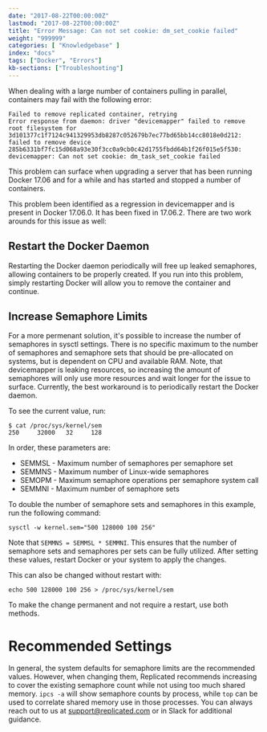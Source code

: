```yaml
---
date: "2017-08-22T00:00:00Z"
lastmod: "2017-08-22T00:00:00Z"
title: "Error Message: Can not set cookie: dm_set_cookie failed"
weight: "999999"
categories: [ "Knowledgebase" ]
index: "docs"
tags: ["Docker", "Errors"]
kb-sections: ["Troubleshooting"]
---
```


When dealing with a large number of containers pulling in parallel, containers may fail with the following error:

```
Failed to remove replicated container, retrying
Error response from daemon: driver "devicemapper" failed to remove root filesystem for 3d101377c1f7124c941329953db8287c052679b7ec77bd65bb14cc8018e0d212: failed to remove device 285b6331bf7fc15d068a93e30f3cc0a9cb0c42d1755fbdd64b1f26f015e5f530: devicemapper: Can not set cookie: dm_task_set_cookie failed
```

This problem can surface when upgrading a server that has been running Docker 17.06 and for a while and has started and stopped a number of containers.

This problem been identified as a regression in devicemapper and is present in Docker 17.06.0. It has been fixed in 17.06.2. There are two work arounds for this issue as well:

## Restart the Docker Daemon

Restarting the Docker daemon periodically will free up leaked semaphores, allowing containers to be properly created. If you run into this problem, simply restarting Docker will allow you to remove the container and continue.

## Increase Semaphore Limits

For a more permenant solution, it's possible to increase the number of semaphores in sysctl settings. There is no specific maximum to the number of semaphores and semaphore sets that should be pre-allocated on systems, but is dependent on CPU and available RAM. Note, that devicemapper is leaking resources, so increasing the amount of semaphores will only use more resources and wait longer for the issue to surface.  Currently, the best workaround is to periodically restart the Docker daemon.

To see the current value, run:

```
$ cat /proc/sys/kernel/sem
250     32000   32     128
```

In order, these parameters are:

* SEMMSL - Maximum number of semaphores per semaphore set
* SEMMNS - Maximum number of Linux-wide semaphores
* SEMOPM - Maximum semaphore operations per semaphore system call
* SEMMNI - Maximum number of semaphore sets

To double the number of semaphore sets and semaphores in this example, run the following command:

```
sysctl -w kernel.sem="500 128000 100 256"
```

Note that `SEMMNS = SEMMSL * SEMMNI`. This ensures that the number of semaphore sets and semaphores per sets can be fully utilized. After setting these values, restart Docker or your system to apply the changes.


This can also be changed without restart with:

```
echo 500 128000 100 256 > /proc/sys/kernel/sem
```

To make the change permanent and not require a restart, use both methods.

# Recommended Settings

In general, the system defaults for semaphore limits are the recommended values. However, when changing them, Replicated recommends increasing to cover the existing semaphore count while not using too much shared memory. `ipcs -a` will show semaphore counts by process, while `top` can be used to correlate shared memory use in those processes. You can always reach out to us at <a href="mailto:support@replicated.com">support@replicated.com</a> or in Slack for additional guidance.
